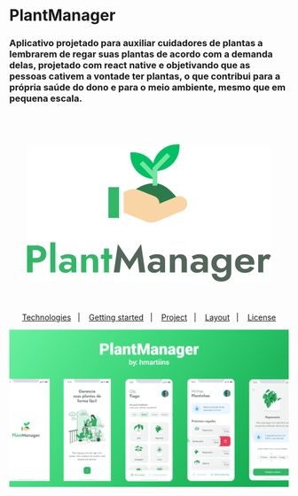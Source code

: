 # PlantManager
### Aplicativo projetado para auxiliar cuidadores de plantas a lembrarem de regar suas plantas de acordo com a demanda delas, projetado com react native e objetivando que as pessoas cativem a vontade ter plantas, o que contribui para a própria saúde do dono e para o meio ambiente, mesmo que em pequena escala. 
<br>

<h1 align="center">
    <img alt="PlantManager" title="PlantManager" src="./github/logo.svg" />
</h1>

</br>

<p align="center">
  <a href="#technologies">Technologies</a>&nbsp;&nbsp;&nbsp;|&nbsp;&nbsp;&nbsp;
  <a href="#-layout">Getting started</a>&nbsp;&nbsp;&nbsp;|&nbsp;&nbsp;&nbsp;
  <a href="#-project">Project</a>&nbsp;&nbsp;&nbsp;|&nbsp;&nbsp;&nbsp;
  <a href="#-layout">Layout</a>&nbsp;&nbsp;&nbsp;|&nbsp;&nbsp;&nbsp;
  <a href="#-license">License</a>
</p>

<p align="center">
  <img alt="Moveit" src="./github/screns.png">
</p>
